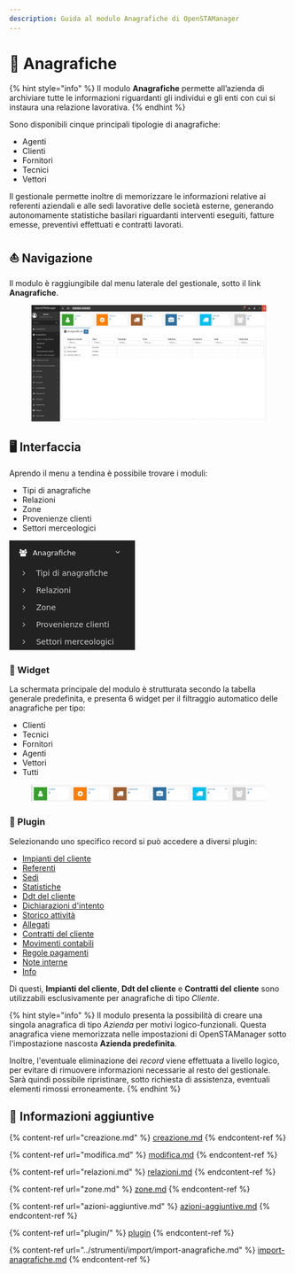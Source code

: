 ```yaml
---
description: Guida al modulo Anagrafiche di OpenSTAManager
---
```


# 👤 Anagrafiche

{% hint style="info" %}
Il modulo **Anagrafiche** permette all’azienda di archiviare tutte le informazioni riguardanti gli individui e gli enti con cui si instaura una relazione lavorativa.
{% endhint %}

Sono disponibili cinque principali tipologie di anagrafiche:

* Agenti
* Clienti
* Fornitori
* Tecnici
* Vettori

Il gestionale permette inoltre di memorizzare le informazioni relative ai referenti aziendali e alle sedi lavorative delle società esterne, generando autonomamente statistiche basilari riguardanti interventi eseguiti, fatture emesse, preventivi effettuati e contratti lavorati.

## ⛵ Navigazione

Il modulo è raggiungibile dal menu laterale del gestionale, sotto il link **Anagrafiche**.

<figure><img src="../../../.gitbook/assets/immagine (631).png" alt=""><figcaption></figcaption></figure>

## 🖥️ Interfaccia

Aprendo il menu a tendina è possibile trovare i moduli:

* Tipi di anagrafiche
* Relazioni
* Zone
* Provenienze clienti
* Settori merceologici

&#x20;                                                      <img src="../../../.gitbook/assets/image (551).png" alt="" data-size="original">

### 👾 Widget

La schermata principale del modulo è strutturata secondo la tabella generale predefinita, e presenta 6 widget per il filtraggio automatico delle anagrafiche per tipo:

* Clienti
* Tecnici
* Fornitori
* Agenti
* Vettori
* Tutti

<figure><img src="../../../.gitbook/assets/immagine (354).png" alt=""><figcaption></figcaption></figure>

### 🔧 Plugin

Selezionando uno specifico record si può accedere a diversi plugin:

* [Impianti del cliente](plugin/impianti-del-cliente.md)
* [Referenti](plugin/referenti.md)
* [Sedi](plugin/sedi.md)
* [Statistiche](plugin/statistiche.md)
* [Ddt del cliente](plugin/ddtdelcliente.md)
* [Dichiarazioni d'intento](plugin/dichiarazioni-dintento.md)
* [Storico attività](plugin/storico-attivita.md)
* [Allegati](plugin/allegati.md)
* [Contratti del cliente](plugin/contratti-del-cliente.md)
* [Movimenti contabili](plugin/movimenti-contabili.md)
* [Regole pagamenti](plugin/regole-pagamenti.md)
* [Note interne](plugin/note-interne.md)
* [Info](plugin/info.md)

Di questi, **Impianti del cliente**, **Ddt del cliente** e **Contratti del cliente** sono utilizzabili esclusivamente per anagrafiche di tipo _Cliente_.

{% hint style="info" %}
Il modulo presenta la possibilità di creare una singola anagrafica di tipo _Azienda_ per motivi logico-funzionali. Questa anagrafica viene memorizzata nelle impostazioni di OpenSTAManager sotto l'impostazione nascosta **Azienda predefinita**.

Inoltre, l'eventuale eliminazione dei _record_ viene effettuata a livello logico, per evitare di rimuovere informazioni necessarie al resto del gestionale. Sarà quindi possibile ripristinare, sotto richiesta di assistenza, eventuali elementi rimossi erroneamente.
{% endhint %}

## 🔽 Informazioni aggiuntive

{% content-ref url="creazione.md" %}
[creazione.md](creazione.md)
{% endcontent-ref %}

{% content-ref url="modifica.md" %}
[modifica.md](modifica.md)
{% endcontent-ref %}

{% content-ref url="relazioni.md" %}
[relazioni.md](relazioni.md)
{% endcontent-ref %}

{% content-ref url="zone.md" %}
[zone.md](zone.md)
{% endcontent-ref %}

{% content-ref url="azioni-aggiuntive.md" %}
[azioni-aggiuntive.md](azioni-aggiuntive.md)
{% endcontent-ref %}

{% content-ref url="plugin/" %}
[plugin](plugin/)
{% endcontent-ref %}

{% content-ref url="../strumenti/import/import-anagrafiche.md" %}
[import-anagrafiche.md](../strumenti/import/import-anagrafiche.md)
{% endcontent-ref %}
